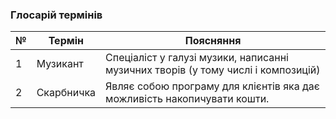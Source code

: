 ### Глосарій термінів

| № |      Термін      |   Поясняння         |
|---|------------------|---------------------|
| 1 |    Музикант     |  Спеціаліст у галузі музики, написанні музичних творів (у тому числі і композицій) | 
| 2 |    Скарбничка    | Являє собою програму для клієнтів  яка дає можливість накопичувати кошти. |
